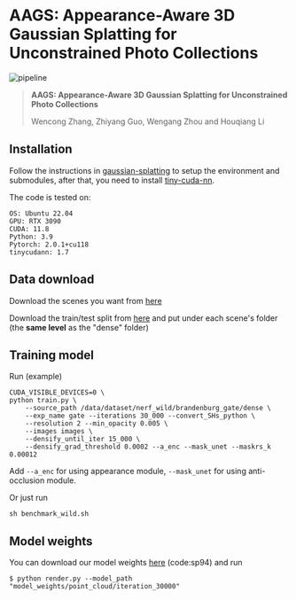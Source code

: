 # AAGS: Appearance-Aware 3D Gaussian Splatting for Unconstrained Photo Collections

![pipeline](./assets/pipeline.png)

> **AAGS: Appearance-Aware 3D Gaussian Splatting for Unconstrained Photo Collections**
>
> Wencong Zhang, Zhiyang Guo, Wengang Zhou and Houqiang Li

## Installation

Follow the instructions in [gaussian-splatting](https://github.com/graphdeco-inria/gaussian-splatting) to setup the environment and submodules, after that, you need to install [tiny-cuda-nn](https://github.com/NVlabs/tiny-cuda-nn).

The code is tested on:
   
```
OS: Ubuntu 22.04
GPU: RTX 3090
CUDA: 11.8
Python: 3.9
Pytorch: 2.0.1+cu118
tinycudann: 1.7
```

## Data download

Download the scenes you want from [here](https://www.cs.ubc.ca/~kmyi/imw2020/data.html) 

Download the train/test split from [here](https://nerf-w.github.io/) and put under each scene's folder (the **same level** as the "dense" folder)

## Training model

Run (example)
```
CUDA_VISIBLE_DEVICES=0 \
python train.py \
    --source_path /data/dataset/nerf_wild/brandenburg_gate/dense \
    --exp_name gate --iterations 30_000 --convert_SHs_python \
    --resolution 2 --min_opacity 0.005 \
    --images images \
    --densify_until_iter 15_000 \
    --densify_grad_threshold 0.0002 --a_enc --mask_unet --maskrs_k 0.00012
```

Add `--a_enc` for using appearance module, `--mask_unet` for using anti-occlusion module.

Or just run
```
sh benchmark_wild.sh
```

## Model weights

You can download our model weights [here](https://pan.baidu.com/s/1zXj_eHFx1OCoFu85mtpSxg?pwd=sp94) (code:sp94) and run
```
$ python render.py --model_path "model_weights/point_cloud/iteration_30000"
```